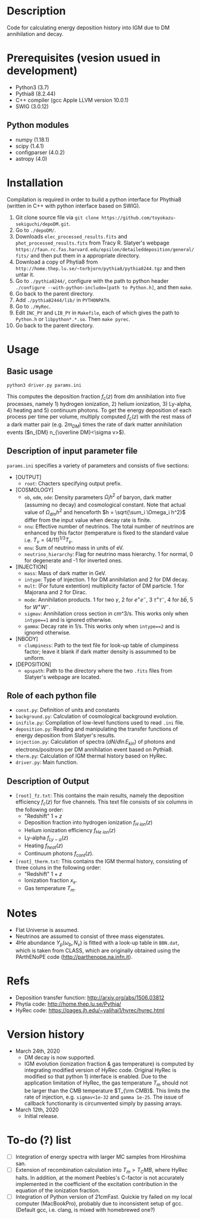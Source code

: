 # Description
Code for calculating energy deposition history into IGM due to DM annihilation and decay.

# Prerequisites (vesion usued in development)
* Python3 (3.7)
* Pythia8 (8.2.44)
* C++ compiler (gcc Apple LLVM version 10.0.1)
* SWIG (3.0.12)

## Python modules
* numpy (1.18.1)
* scipy (1.4.1)
* configparser (4.0.2)
* astropy (4.0)

# Installation
Compilation is required in order to build a python interface for Phythia8 (written in C++ with python interface based on SWIG).
1. Git clone source file via `git clone https://github.com/toyokazu-sekiguchi/depoDM.git`.
2. Go to `./depoDM/`.
3. Downloads `elec_processed_results.fits` and `phot_processed_results.fits` from Tracy R. Slatyer's webpage `https://faun.rc.fas.harvard.edu/epsilon/detaileddeposition/general/fits/` and then put them in a appropriate directory.  
4. Download a copy of Phytia8 from `http://home.thep.lu.se/~torbjorn/pythia8/pythia8244.tgz` and then untar it.
5. Go to `./pythia8244/`, configure with the path to python header `./configure --with-python-include=[path to Python.h]`, and then `make`.
6. Go back to the parent directory. 
7. Add `./pythia82444/lib/` in `PYTHONPATH`.
8. Go to `./HyRec`.
9. Edit `INC_PY` and `LIB_PY` in `Makefile`, each of which gives the path to `Python.h` or `libpython*.*.so`. Then `make pyrec`.
10. Go back to the parent directory.

# Usage

## Basic usage
`python3 driver.py params.ini`

This computes the deposition fraction $f_c(z)$ from dm annihilation into five processes, namely 1) hydrogen ionization, 2) helium ionization, 3) Ly-alpha, 4) heating and 5) continuum photons. To get the energy deposition of each process per time per volume, multiply computed $f_c(z)$ with the rest mass of a dark matter pair (e.g. $2m_{DM}$) times the rate of dark matter annihilation events ($n_{DM} n_{\overline DM}<\sigma v>$). 

## Description of input parameter file
`params.ini` specifies a variety of parameters and consists of five sections:
* [OUTPUT]
  - `root`: Chacters specifying output prefix.
* [COSMOLOGY]
  - `ob`, `odm`, `ode`: Density parameters $\Omega_i h^2$ of baryon, dark matter (assuming no decay) and cosmological constant. Note that actual value of $\Omega_{dm} h^2$ and henceforth $h = \sqrt{\sum_i \Omega_i h^2}$ differ from the input value when decay rate is finite.
  - `nnu`: Effective number of neutrinos. The total number of neutrinos are enhanced by this factor (temperature is fixed to the standard value i.e. $T_\nu = (4/11)^{1/3} T_\gamma$.
  - `mnu`: Sum of neutrino mass in units of eV.
  - `neutrino_hierarchy`: Flag for neutrino mass hierarchy. 1 for normal, 0 for degenerate and -1 for inverted ones.
* [INJECTION]
  - `mass`: Mass of dark matter in GeV.
  - `intype`: Type of injection. 1 for DM annihilation and 2 for DM decay.
  - `mult`: (For future extention) multiplicity factor of DM particle. 1 for Majorana and 2 for Dirac.
  - `mode`: Annihilation products. 1 for two $\gamma$, 2 for $e^+e^-$, 3 $\tau^+\tau^-$, 4 for $b\bar{b}$, 5 for $W^+W^-$.
  - `sigmav`: Annihilation cross section in cm^3/s. This works only when `intype==1` and is ignored otherwise.
  - `gamma`: Decay rate in 1/s. This works only when `intype==2` and is ignored otherwise.
* [NBODY]
  - `clumpiness`: Path to the text file for look-up table of clumpiness factor; leave it blank if dark matter density is assummed to be uniform.
* [DEPOSITION]
  - `epspath`: Path to the directory where the two `.fits` files from Slatyer's webpage are located.

## Role of each python file
* `const.py`: Definition of units and constants
* `background.py`: Calculation of cosmological background evolution. 
* `inifile.py`: Compilation of low-level functions used to read `.ini` file.
* `deposition.py`: Reading and manipulating the transfer functions of energy deposition from Slatyer's results. 
* `injection.py`: Calculation of spectra ($dN/d\ln E_{kin}$) of photons and electrons/positrons per DM annihilation event based on Pythia8.
* `therm.py`: Calculation of IGM thermal history based on HyRec.
* `driver.py`: Main function.

## Description of Output
* `[root]_fz.txt`: This contains the main results, namely the deposition efficiency $f_c(z)$ for five channels. This text file consists of six columns in the following order:
  - "Redshift" $1+z$
  - Deposition fraction into hydrogen ionization  $f_{H~ion}(z)$
  - Helium ionization efficiency $f_{He~ion}(z)$
  - Ly-alpha $f_{Ly-\alpha}(z)$
  - Heating $f_{heat}(z)$
  - Continuum photons $f_{cont}(z)$.
* `[root]_therm.txt`: This contains the IGM thermal history, consisting of three coluns in the following order:
  - "Redshift" $1+z$
  - Ionization fraction $x_e$.
  - Gas temperature $T_m$.
  
# Notes
* Flat Universe is assumed.
* Neutrinos are assumed to consist of three mass eigenstates.
* 4He abundance $Y_p(\omega_b, N_\nu)$ is fitted with a look-up table in `BBN.dat`, which is taken from CLASS, which are originally obtained using the PArthENoPE code (http://parthenope.na.infn.it).

# Refs
* Deposition transfer function: http://arxiv.org/abs/1506.03812
* Phytia code: http://home.thep.lu.se/Pythia/
* HyRec code: https://pages.jh.edu/~yalihai1/hyrec/hyrec.html

# Version history
* March 24th, 2020
  - DM decay is now supported.
  - IGM evolution (ionization fraction & gas temperature) is computed by integrating modified version of HyRec code. Original HyRec is modified so that python 1) interface is enabled. Due to the application limitation of HyRec, the gas temperature $T_m$ should not be larger than the CMB temperature $T_{\rm CMB}$. This limits the rate of injection, e.g. `sigmav<1e-32` and `gamma 1e-25`. The issue of callback functionarity is circumvented simply by passing arrays.
* March 12th, 2020
  - Initial release.

# To-do (?) list
- [ ] Integration of energy spectra with larger MC samples from Hiroshima san.
- [ ] Extension of recombination calculation into $T_m>T_CMB$, where HyRec halts. In addition, at the moment Peebles's C-factor is not accurately implemented in the coefficient of the excitation contribution in the equation of the ionization fraction.
- [ ] Integration of Python version of 21cmFast. Quickie try failed on my local computer (MacBookPro), probably due to inconsistent setup of gcc. (Default gcc, i.e. clang, is mixed with homebrewed one?)
